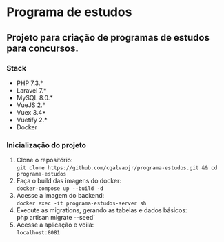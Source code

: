 # Programa de estudos
## Projeto para criação de programas de estudos para concursos.

### Stack

- PHP 7.3.*
- Laravel 7.*
- MySQL 8.0.*
- VueJS 2.*
- Vuex 3.4*
- Vuetify 2.*
- Docker

### Inicialização do projeto

1. Clone o repositório: <br />
    `git clone https://github.com/cgalvaojr/programa-estudos.git && cd programa-estudos`
2. Faça o build das imagens do docker:<br />
    `docker-compose up --build -d`
3. Acesse a imagem do backend:<br />
    `docker exec -it programa-estudos-server sh`
4. Execute as migrations, gerando as tabelas e dados básicos: <br />
    php artisan migrate --seed`
5. Acesse a aplicação e voilà: <br />
    `localhost:8081`

